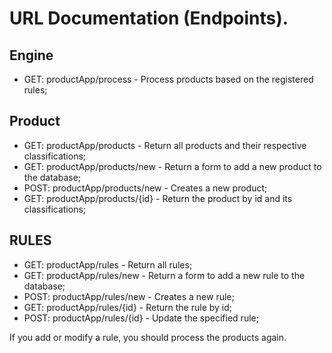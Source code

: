 # URL Documentation (Endpoints).

## Engine
* GET: productApp/process - Process products based on the registered rules;

## Product
* GET: productApp/products - Return all products and their respective classifications;
* GET: productApp/products/new - Return a form to add a new product to the database;
* POST: productApp/products/new - Creates a new product;
* GET: productApp/products/{id} - Return the product by id and its classifications;

## RULES
* GET: productApp/rules - Return all rules;
* GET: productApp/rules/new - Return a form to add a new rule to the database;
* POST: productApp/rules/new - Creates a new rule;
* GET: productApp/rules/{id} - Return the rule by id;
* POST: productApp/rules/{id} - Update the specified rule;

If you add or modify a rule, you should process the products again.

